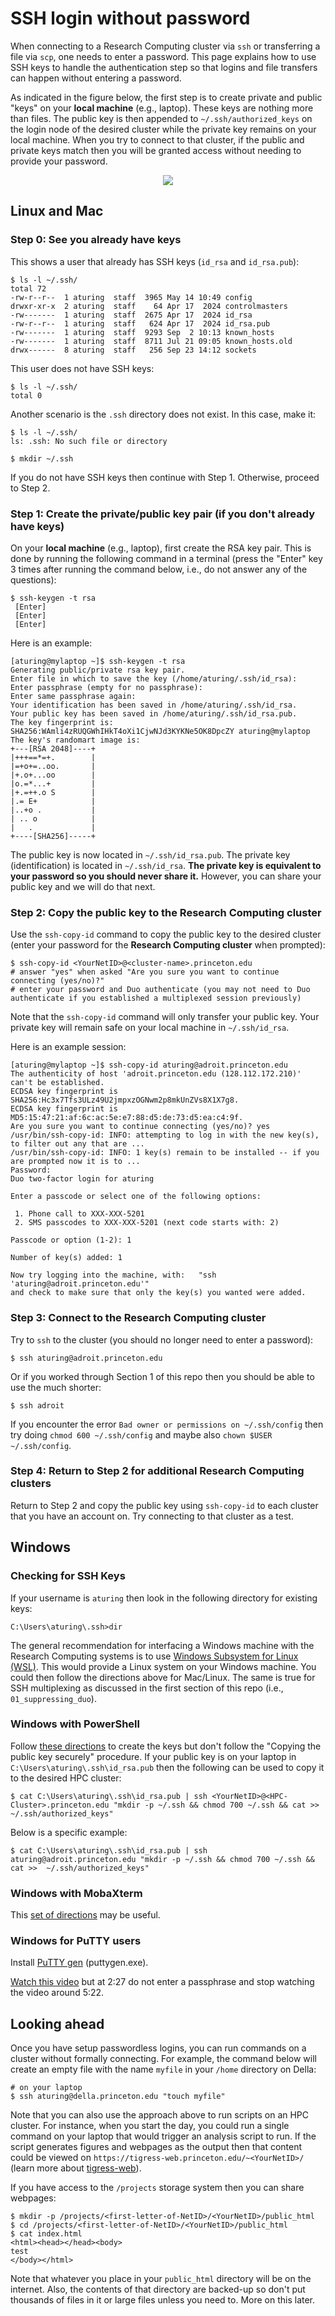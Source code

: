 # SSH login without password

When connecting to a Research Computing cluster via `ssh` or transferring a file via `scp`, one needs to enter a password. This page explains how to use SSH keys to handle the authentication step so that logins and file transfers can happen without entering a password.

As indicated in the figure below, the first step is to create private and public "keys" on your **local machine** (e.g., laptop). These keys are nothing more than files. The public key is then appended to `~/.ssh/authorized_keys` on the login node of the desired cluster while the private key remains on your local machine. When you try to connect to that cluster, if the public and private keys match then you will be granted access without needing to provide your password.

 <p align="center"><img src="https://tigress-web.princeton.edu/~jdh4/ssh_keys_princeton_research_computing.png" align="center"></p>

## Linux and Mac

### Step 0: See you already have keys

This shows a user that already has SSH keys (`id_rsa` and `id_rsa.pub`):

```
$ ls -l ~/.ssh/
total 72
-rw-r--r--  1 aturing  staff  3965 May 14 10:49 config
drwxr-xr-x  2 aturing  staff    64 Apr 17  2024 controlmasters
-rw-------  1 aturing  staff  2675 Apr 17  2024 id_rsa
-rw-r--r--  1 aturing  staff   624 Apr 17  2024 id_rsa.pub
-rw-------  1 aturing  staff  9293 Sep  2 10:13 known_hosts
-rw-------  1 aturing  staff  8711 Jul 21 09:05 known_hosts.old
drwx------  8 aturing  staff   256 Sep 23 14:12 sockets
```

This user does not have SSH keys:

```
$ ls -l ~/.ssh/
total 0
```

Another scenario is the `.ssh` directory does not exist. In this case, make it:

```
$ ls -l ~/.ssh/
ls: .ssh: No such file or directory

$ mkdir ~/.ssh
```

If you do not have SSH keys then continue with Step 1. Otherwise, proceed to Step 2.

### Step 1: Create the private/public key pair (if you don't already have keys)

On your **local machine** (e.g., laptop), first create the RSA key pair. This is done by running the following command in a terminal (press the "Enter" key 3 times after running the command below, i.e., do not answer any of the questions):

```
$ ssh-keygen -t rsa
 [Enter] 
 [Enter] 
 [Enter] 
```

Here is an example:

```
[aturing@mylaptop ~]$ ssh-keygen -t rsa
Generating public/private rsa key pair.
Enter file in which to save the key (/home/aturing/.ssh/id_rsa): 
Enter passphrase (empty for no passphrase): 
Enter same passphrase again: 
Your identification has been saved in /home/aturing/.ssh/id_rsa.
Your public key has been saved in /home/aturing/.ssh/id_rsa.pub.
The key fingerprint is:
SHA256:WAmli4zRUQGWhIHkT4oXi1CjwNJd3KYKNe5OK8DpcZY aturing@mylaptop
The key's randomart image is:
+---[RSA 2048]----+
|+++==*=+.        |
|=+o+=..oo.       |
|+.o+...oo        |
|o.=*...+         |
|+.=++.o S        |
|.= E+            |
|..+o .           |
| .. o            |
|   .             |
+----[SHA256]-----+
```

The public key is now located in `~/.ssh/id_rsa.pub`. The private key (identification) is located in `~/.ssh/id_rsa`. **The private key is equivalent to your password so you should never share it.** However, you can share your public key and we will do that next.

### Step 2: Copy the public key to the Research Computing cluster

Use the `ssh-copy-id` command to copy the public key to the desired cluster (enter your password for the **Research Computing cluster** when prompted):

```
$ ssh-copy-id <YourNetID>@<cluster-name>.princeton.edu
# answer "yes" when asked "Are you sure you want to continue connecting (yes/no)?"
# enter your password and Duo authenticate (you may not need to Duo authenticate if you established a multiplexed session previously)
```

Note that the `ssh-copy-id` command will only transfer your public key. Your private key will remain safe on your local machine in `~/.ssh/id_rsa`.

Here is an example session:

```
[aturing@mylaptop ~]$ ssh-copy-id aturing@adroit.princeton.edu
The authenticity of host 'adroit.princeton.edu (128.112.172.210)' can't be established.
ECDSA key fingerprint is SHA256:Hc3x7Tfs3ULz49U2jmpxzOGNwm2p8mkUnZVs8X1X7g8.
ECDSA key fingerprint is MD5:15:47:21:af:6c:ac:5e:e7:88:d5:de:73:d5:ea:c4:9f.
Are you sure you want to continue connecting (yes/no)? yes
/usr/bin/ssh-copy-id: INFO: attempting to log in with the new key(s), to filter out any that are ...
/usr/bin/ssh-copy-id: INFO: 1 key(s) remain to be installed -- if you are prompted now it is to ...
Password: 
Duo two-factor login for aturing

Enter a passcode or select one of the following options:

 1. Phone call to XXX-XXX-5201
 2. SMS passcodes to XXX-XXX-5201 (next code starts with: 2)

Passcode or option (1-2): 1

Number of key(s) added: 1

Now try logging into the machine, with:   "ssh 'aturing@adroit.princeton.edu'"
and check to make sure that only the key(s) you wanted were added.
```

### Step 3: Connect to the Research Computing cluster

Try to `ssh` to the cluster (you should no longer need to enter a password):

```
$ ssh aturing@adroit.princeton.edu
```

Or if you worked through Section 1 of this repo then you should be able to use the much shorter:

```
$ ssh adroit
```

If you encounter the error `Bad owner or permissions on ~/.ssh/config` then try doing `chmod 600 ~/.ssh/config` and maybe also `chown $USER ~/.ssh/config`.

### Step 4: Return to Step 2 for additional Research Computing clusters

Return to Step 2 and copy the public key using `ssh-copy-id` to each cluster that you have an account on. Try connecting to that cluster as a test.

## Windows

### Checking for SSH Keys

If your username is `aturing` then look in the following directory for existing keys:

```
C:\Users\aturing\.ssh>dir
```

The general recommendation for interfacing a Windows machine with the Research Computing systems is to use [Windows Subsystem for Linux (WSL)](https://learn.microsoft.com/en-us/windows/wsl/about). This would provide a Linux system on your Windows machine. You could then follow the directions above for Mac/Linux. The same is true for SSH multiplexing as discussed in the first section of this repo (i.e., `01_suppressing_duo`).

### Windows with PowerShell

Follow [these directions](https://www.techrepublic.com/blog/10-things/how-to-generate-ssh-keys-in-openssh-for-windows-10/) to create the keys but don't follow the "Copying the public key securely" procedure. If your public key is on your laptop in `C:\Users\aturing\.ssh\id_rsa.pub` then the following can be used to copy it to the desired HPC cluster:

```
$ cat C:\Users\aturing\.ssh\id_rsa.pub | ssh <YourNetID>@<HPC-Cluster>.princeton.edu "mkdir -p ~/.ssh && chmod 700 ~/.ssh && cat >>  ~/.ssh/authorized_keys"
```

Below is a specific example:

```
$ cat C:\Users\aturing\.ssh\id_rsa.pub | ssh aturing@adroit.princeton.edu "mkdir -p ~/.ssh && chmod 700 ~/.ssh && cat >>  ~/.ssh/authorized_keys"
```

### Windows with MobaXterm

This [set of directions](https://vlaams-supercomputing-centrum-vscdocumentation.readthedocs-hosted.com/en/latest/access/generating_keys_with_mobaxterm.html) may be useful.


### Windows for PuTTY users

Install [PuTTY gen](https://www.chiark.greenend.org.uk/~sgtatham/putty/latest.html) (puttygen.exe).

[Watch this video](https://youtu.be/2nkAQ9M6ZF8) but at 2:27 do not enter a passphrase and stop watching the video around 5:22.

## Looking ahead

Once you have setup passwordless logins, you can run commands on a cluster without formally connecting. For example, the command below will create an empty file with the name `myfile` in your `/home` directory on Della:

```
# on your laptop
$ ssh aturing@della.princeton.edu "touch myfile"
```

Note that you can also use the approach above to run scripts on an HPC cluster. For instance, when you start the day, you could run a single command on your laptop that would trigger an analysis script to run. If the script generates figures and webpages as the output then that content could be viewed on `https://tigress-web.princeton.edu/~<YourNetID>/` (learn more about [tigress-web](https://researchcomputing.princeton.edu/support/knowledge-base/tigress-web)).

If you have access to the `/projects` storage system then you can share webpages:

```
$ mkdir -p /projects/<first-letter-of-NetID>/<YourNetID>/public_html
$ cd /projects/<first-letter-of-NetID>/<YourNetID>/public_html
$ cat index.html
<html><head></head><body>
test
</body></html>
```

Note that whatever you place in your `public_html` directory will be on the internet. Also, the contents of that directory are backed-up so don't put thousands of files in it or large files unless you need to. More on this later.
